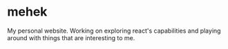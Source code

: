 # mehek
My personal website. Working on exploring react's capabilities and playing around with things that are interesting to me.
